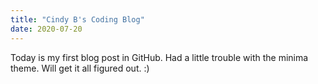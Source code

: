 ```yaml
---
title: "Cindy B's Coding Blog"
date: 2020-07-20
---
```

Today is my first blog post in GitHub. Had a little trouble with the minima theme. Will get it all figured out. :)

